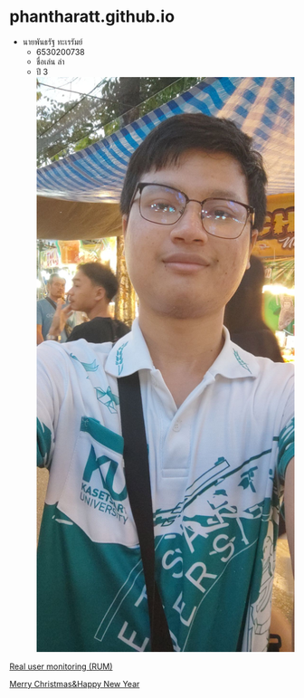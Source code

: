 # phantharatt.github.io

- นายพันธรัฐ ทะเรรัมย์
  - 6530200738
  - ชื่อเล่น ล่า
  - ปี 3
![Alt text](images/IMG_20241127_174043.jpg)

[Real user monitoring (RUM)](real-user-monitoring.md)

[Merry Christmas&Happy New Year](e-card.md)
